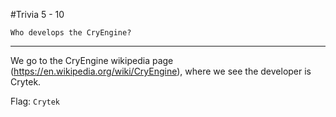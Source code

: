 #Trivia 5 - 10

	Who develops the CryEngine?

---------------

We go to the CryEngine wikipedia page (https://en.wikipedia.org/wiki/CryEngine), where we see the developer is Crytek.

Flag: `Crytek`